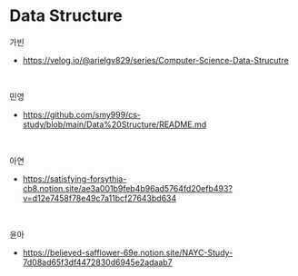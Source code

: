 # Data Structure

가빈
* https://velog.io/@arielgv829/series/Computer-Science-Data-Strucutre

<br>

민영
* https://github.com/smy999/cs-study/blob/main/Data%20Structure/README.md

<br>

아연
* https://satisfying-forsythia-cb8.notion.site/ae3a001b9feb4b96ad5764fd20efb493?v=d12e7458f78e49c7a11bcf27643bd634

<br>

윤아  
* https://believed-safflower-69e.notion.site/NAYC-Study-7d08ad65f3df4472830d6945e2adaab7
